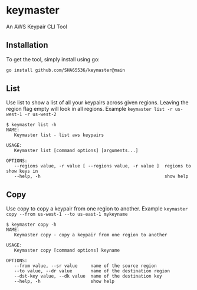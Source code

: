 # keymaster
An AWS Keypair CLI Tool

## Installation
To get the tool, simply install using go:
```sh
go install github.com/SHA65536/keymaster@main
```

## List
Use list to show a list of all your keypairs across given regions. Leaving the region flag empty will look in all regions.
Example `keymaster list -r us-west-1 -r us-west-2`
```
$ keymaster list -h
NAME:
   Keymaster list - list aws keypairs

USAGE:
   Keymaster list [command options] [arguments...]

OPTIONS:
   --regions value, -r value [ --regions value, -r value ]  regions to show keys in
   --help, -h                                               show help    
```

## Copy
Use copy to copy a keypair from one region to another.
Example `keymaster copy --from us-west-1 --to us-east-1 mykeyname`
```
$ keymaster copy -h
NAME:
   Keymaster copy - copy a keypair from one region to another

USAGE:
   Keymaster copy [command options] keyname

OPTIONS:
   --from value, --sr value     name of the source region
   --to value, --dr value       name of the destination region
   --dst-key value, --dk value  name of the destination key
   --help, -h                   show help
```
